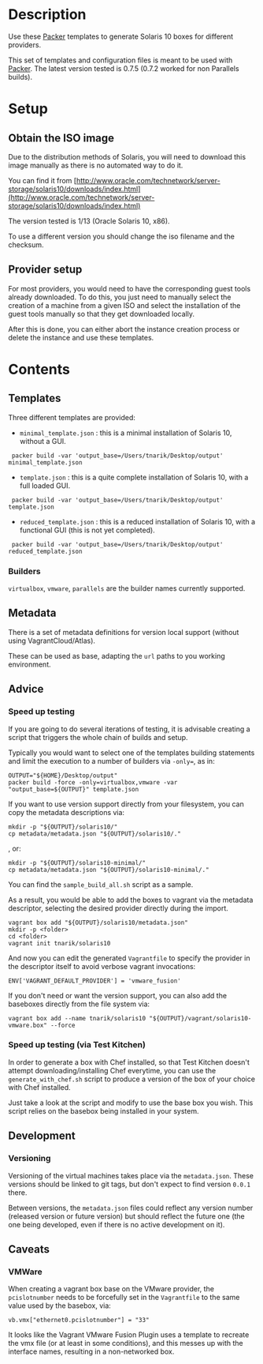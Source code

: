 # Description

Use these [Packer](https://packer.io/) templates to generate Solaris 10 boxes for different providers.

This set of templates and configuration files is meant to be used with [Packer](https://packer.io/). The latest version tested is 0.7.5 (0.7.2 worked for non Parallels builds).

# Setup

## Obtain the ISO image

Due to the distribution methods of Solaris, you will need to download this image manually as there is no automated way to do it.

You can find it from [http://www.oracle.com/technetwork/server-storage/solaris10/downloads/index.html](http://www.oracle.com/technetwork/server-storage/solaris10/downloads/index.html)

The version tested is 1/13 (Oracle Solaris 10, x86).

To use a different version you should change the iso filename and the checksum.

## Provider setup

For most providers, you would need to have the corresponding guest tools already downloaded. To do this, you just need to manually select the creation of a machine from a given ISO and select the installation of the guest tools manually so that they get downloaded locally.

After this is done, you can either abort the instance creation process or delete the instance and use these templates.


# Contents

## Templates

Three different templates are provided:

* `minimal_template.json` : this is a minimal installation of Solaris 10, without a GUI.

```
 packer build -var 'output_base=/Users/tnarik/Desktop/output' minimal_template.json
```

* `template.json` : this is a quite complete installation of Solaris 10, with a full loaded GUI.

```
 packer build -var 'output_base=/Users/tnarik/Desktop/output' template.json
```

* `reduced_template.json` : this is a reduced installation of Solaris 10, with a functional GUI (this is not yet completed).

```
 packer build -var 'output_base=/Users/tnarik/Desktop/output' reduced_template.json
```

### Builders

`virtualbox`, `vmware`, `parallels` are the builder names currently supported.


## Metadata

There is a set of metadata definitions for version local support (without using VagrantCloud/Atlas).

These can be used as base, adapting the `url` paths to you working environment.


## Advice

### Speed up testing

If you are going to do several iterations of testing, it is advisable creating a script that triggers the whole chain of builds and setup.

Typically you would want to select one of the templates building statements and limit the execution to a number of builders via `-only=`, as in:

```
OUTPUT="${HOME}/Desktop/output"
packer build -force -only=virtualbox,vmware -var "output_base=${OUTPUT}" template.json
```

If you want to use version support directly from your filesystem, you can copy the metadata descriptions via: 

```
mkdir -p "${OUTPUT}/solaris10/"
cp metadata/metadata.json "${OUTPUT}/solaris10/."
```

, or:

```
mkdir -p "${OUTPUT}/solaris10-minimal/"
cp metadata/metadata.json "${OUTPUT}/solaris10-minimal/."
```

You can find the `sample_build_all.sh` script as a sample.


As a result, you would be able to add the boxes to vagrant via the metadata descriptor, selecting the desired provider directly during the import.

```
vagrant box add "${OUTPUT}/solaris10/metadata.json"
mkdir -p <folder>
cd <folder>
vagrant init tnarik/solaris10
```

And now you can edit the generated `Vagrantfile` to specify the provider in the descriptor itself to avoid verbose vagrant invocations:

```
ENV['VAGRANT_DEFAULT_PROVIDER'] = 'vmware_fusion'
```

If you don't need or want the version support, you can also add the baseboxes directly from the file system via:

```
vagrant box add --name tnarik/solaris10 "${OUTPUT}/vagrant/solaris10-vmware.box" --force
```

### Speed up testing (via Test Kitchen)

In order to generate a box with Chef installed, so that Test Kitchen doesn't attempt downloading/installing Chef everytime, you can use the `generate_with_chef.sh` script to produce a version of the box of your choice with Chef installed.

Just take a look at the script and modify to use the base box you wish. This script relies on the basebox being installed in your system.

## Development

### Versioning

Versioning of the virtual machines takes place via the `metadata.json`. These versions should be linked to git tags, but don't expect to find version `0.0.1` there.

Between versions, the `metadata.json` files could reflect any version number (released version or future version) but should reflect the future one (the one being developed, even if there is no active development on it).

## Caveats
### VMWare

When creating a vagrant box base on the VMware provider, the `pcislotnumber` needs to be forcefully set in the `Vagrantfile` to the same value used by the basebox, via:

```
vb.vmx["ethernet0.pcislotnumber"] = "33"
```

It looks like the Vagrant VMware Fusion Plugin uses a template to recreate the vmx file (or at least in some conditions), and this messes up with the interface names, resulting in a non-networked box.  